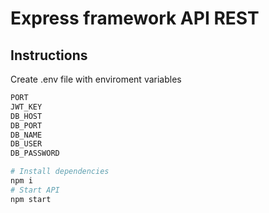 # Express framework API REST 

## Instructions

Create .env file with enviroment variables

```bash
PORT
JWT_KEY
DB_HOST
DB_PORT
DB_NAME
DB_USER
DB_PASSWORD
```

```bash
# Install dependencies
npm i
# Start API
npm start
```